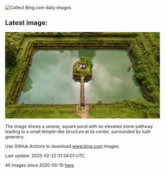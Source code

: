 ![Collect Bing.com daily images](https://github.com/counter2015/bing-daily-images/workflows/Collect%20Bing.com%20daily%20images/badge.svg)
## Latest image:
![](images/ChampakaSarasi.jpg)

The image shows a serene, square pond with an elevated stone pathway leading to a small temple-like structure at its center, surrounded by lush greenery.

Use GitHub Actions to download www.bing.com images.

Last update: 2025-02-22 01:34:01 UTC

All images since 2020-05-10 [here](https://github.com/counter2015/bing-daily-images/tree/master/images)

